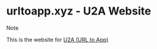 # urltoapp.xyz - U2A Website
> [!NOTE]
> This is the website for [U2A (URL to App)](https://github.com/douxxtech/urltoapp)
